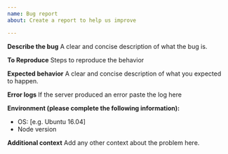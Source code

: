```yaml
---
name: Bug report
about: Create a report to help us improve

---
```


**Describe the bug**
A clear and concise description of what the bug is.

**To Reproduce**
Steps to reproduce the behavior

**Expected behavior**
A clear and concise description of what you expected to happen.

**Error logs**
If the server produced an error paste the log here

**Environment (please complete the following information):**
 - OS: [e.g. Ubuntu 16.04]
 - Node version

**Additional context**
Add any other context about the problem here.
